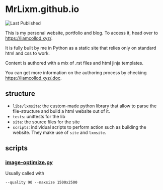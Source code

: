 # MrLixm.github.io

![Last Published](https://img.shields.io/github/last-commit/MrLixm/MrLixm.github.io/gh-pages?label=Last%20Published)

This is my personal website, portfolio and blog. To access it, head over to
https://liamcollod.xyz/.

It is fully built by me in Python as a static site that relies only on standard html
and css to work.

Content is authored with a mix of .rst files and html jinja templates.

You can get more information on the authoring process by
checking https://liamcollod.xyz/.doc.

## structure

- `libs/lxmsite`: the custom-made python library that allow to parse the file-structure
  and build a html website out of it.
- `tests`: unittests for the lib
- `site`: the source files for the site
- `scripts`: individual scripts to perform action such as building the website.
  They make use of `site` and `lxmsite`.

## scripts

### [image-optimize.py](scripts/image-optimize.py)

Usually called with 
```
--quality 90 --maxsize 1500x2500
```